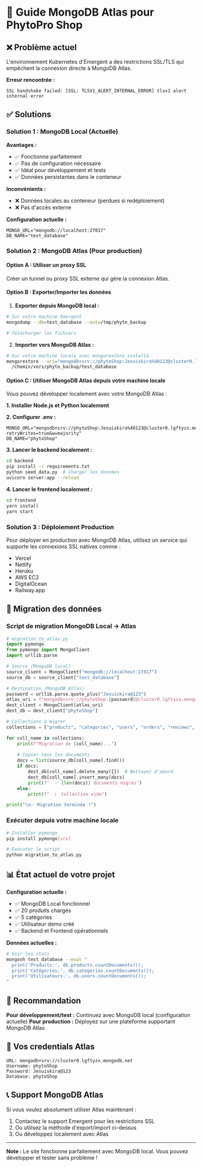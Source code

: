 # 📘 Guide MongoDB Atlas pour PhytoPro Shop

## ❌ Problème actuel

L'environnement Kubernetes d'Emergent a des restrictions SSL/TLS qui empêchent la connexion directe à MongoDB Atlas.

**Erreur rencontrée :**
```
SSL handshake failed: [SSL: TLSV1_ALERT_INTERNAL_ERROR] tlsv1 alert internal error
```

## ✅ Solutions

### Solution 1 : MongoDB Local (Actuelle)

**Avantages :**
- ✅ Fonctionne parfaitement
- ✅ Pas de configuration nécessaire
- ✅ Idéal pour développement et tests
- ✅ Données persistantes dans le conteneur

**Inconvénients :**
- ❌ Données locales au conteneur (perdues si redéploiement)
- ❌ Pas d'accès externe

**Configuration actuelle :**
```env
MONGO_URL="mongodb://localhost:27017"
DB_NAME="test_database"
```

### Solution 2 : MongoDB Atlas (Pour production)

#### Option A : Utiliser un proxy SSL

Créer un tunnel ou proxy SSL externe qui gère la connexion Atlas.

#### Option B : Exporter/Importer les données

1. **Exporter depuis MongoDB local :**
```bash
# Sur votre machine Emergent
mongodump --db=test_database --out=/tmp/phyto_backup

# Télécharger les fichiers
```

2. **Importer vers MongoDB Atlas :**
```bash
# Sur votre machine locale avec mongorestore installé
mongorestore --uri="mongodb+srv://phytoShop:Jesuiskira%40123@cluster0.lgftyzx.mongodb.net/phytoShop" \
  /chemin/vers/phyto_backup/test_database
```

#### Option C : Utiliser MongoDB Atlas depuis votre machine locale

Vous pouvez développer localement avec votre MongoDB Atlas :

**1. Installer Node.js et Python localement**

**2. Configurer .env :**
```env
MONGO_URL="mongodb+srv://phytoShop:Jesuiskira%40123@cluster0.lgftyzx.mongodb.net/?retryWrites=true&w=majority"
DB_NAME="phytoShop"
```

**3. Lancer le backend localement :**
```bash
cd backend
pip install -r requirements.txt
python seed_data.py  # Charger les données
uvicorn server:app --reload
```

**4. Lancer le frontend localement :**
```bash
cd frontend
yarn install
yarn start
```

### Solution 3 : Déploiement Production

Pour déployer en production avec MongoDB Atlas, utilisez un service qui supporte les connexions SSL natives comme :
- Vercel
- Netlify
- Heroku
- AWS EC2
- DigitalOcean
- Railway.app

## 🔄 Migration des données

### Script de migration MongoDB Local → Atlas

```python
# migration_to_atlas.py
import pymongo
from pymongo import MongoClient
import urllib.parse

# Source (MongoDB local)
source_client = MongoClient("mongodb://localhost:27017")
source_db = source_client["test_database"]

# Destination (MongoDB Atlas)
password = urllib.parse.quote_plus("Jesuiskira@123")
atlas_uri = f"mongodb+srv://phytoShop:{password}@cluster0.lgftyzx.mongodb.net/"
dest_client = MongoClient(atlas_uri)
dest_db = dest_client["phytoShop"]

# Collections à migrer
collections = ["products", "categories", "users", "orders", "reviews", "cart_items", "payment_transactions", "user_sessions"]

for coll_name in collections:
    print(f"Migration de {coll_name}...")
    
    # Copier tous les documents
    docs = list(source_db[coll_name].find())
    if docs:
        dest_db[coll_name].delete_many({})  # Nettoyer d'abord
        dest_db[coll_name].insert_many(docs)
        print(f"  ✅ {len(docs)} documents migrés")
    else:
        print(f"  ℹ️  Collection vide")

print("\n✅ Migration terminée !")
```

### Exécuter depuis votre machine locale

```bash
# Installer pymongo
pip install pymongo[srv]

# Exécuter le script
python migration_to_atlas.py
```

## 📊 État actuel de votre projet

**Configuration actuelle :**
- ✅ MongoDB Local fonctionnel
- ✅ 20 produits chargés
- ✅ 5 catégories
- ✅ Utilisateur demo créé
- ✅ Backend et Frontend opérationnels

**Données actuelles :**
```bash
# Voir les stats
mongosh test_database --eval "
  print('Produits:', db.products.countDocuments());
  print('Catégories:', db.categories.countDocuments());
  print('Utilisateurs:', db.users.countDocuments());
"
```

## 🎯 Recommandation

**Pour développement/test :** Continuez avec MongoDB local (configuration actuelle)
**Pour production :** Déployez sur une plateforme supportant MongoDB Atlas

## 🔑 Vos credentials Atlas

```
URL: mongodb+srv://cluster0.lgftyzx.mongodb.net
Username: phytoShop
Password: Jesuiskira@123
Database: phytoShop
```

## 📞 Support MongoDB Atlas

Si vous voulez absolument utiliser Atlas maintenant :
1. Contactez le support Emergent pour les restrictions SSL
2. Ou utilisez la méthode d'export/import ci-dessus
3. Ou développez localement avec Atlas

---

**Note :** Le site fonctionne parfaitement avec MongoDB local. Vous pouvez développer et tester sans problème !
